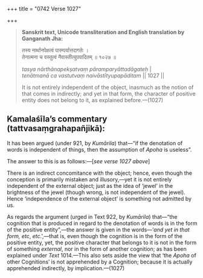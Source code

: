 +++
title = "0742 Verse 1027"

+++
> **Sanskrit text, Unicode transliteration and English translation by Ganganath Jha:** 
>
> तस्य नार्थानपेक्षत्वं पारम्पर्यात्तदागतेः ।  
> तेनात्मना च वस्तुत्वं नैवास्तीत्युपपादितम् ॥ १०२७ ॥ 
>
> *tasya nārthānapekṣatvaṃ pāramparyāttadāgateḥ* \|  
> *tenātmanā ca vastutvaṃ naivāstītyupapāditam* \|\| 1027 \|\| 
>
> It is not entirely independent of the object, inasmuch as the notion of that comes in indirectly; and yet in that form, the character of positive entity does not belong to it, as explained before.—(1027)



## Kamalaśīla’s commentary (tattvasaṃgrahapañjikā):

It has been argued (under 921, by *Kumārila*) that—“if the denotation of words is independent of things, then the assumption of *Apoha* is useless”.

The answer to this is as follows:—[*see verse 1027 above*]

There is an indirect concomitance with the object; hence, even though the conception is primarily mistaken and illusory,—yet it is not entirely independent of the external object; just as the idea of ‘jewel’ in the brightness of the jewel (though wrong, is not independent of the jewel). Hence ‘independence of the external object’ is something not admitted by us.

As regards the argument (urged in Text 922, by *Kumārila*) that—“the cognition that is produced in regard to the denotation of words is in the form of the positive entity”,—the answer is given in the words—‘*and yet in that form, etc*, *etc*.’,—that is, even though the cognition is in the form of the positive entity, yet, the positive character that belongs to it is not in the form of something *external*, nor in the form of another cognition; as has been explained under *Text* 1014.—This also sets aside the view that ‘the *Apoha* of other Cognitions’ is not apprehended by a Cognition; because it is actually apprehended indirectly, by implication.—(1027)


